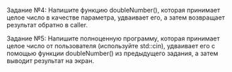 Задание №4: Напишите функцию doubleNumber(), которая принимает целое число в 
качестве параметра, удваивает его, а затем возвращает результат обратно в caller.

Задание №5: Напишите полноценную программу, которая принимает целое число 
от пользователя (используйте std::cin), удваивает его с помощью функции 
doubleNumber() из предыдущего задания, а затем выводит результат на экран.
